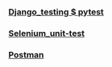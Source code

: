 ### [Django_testing $ pytest](https://github.com/allcars61/django_testing)<br/>
### [Selenium_unit-test](https://github.com/allcars61/pfr_test/tree/main/selenium_unit-test)<br/>
### [Postman](https://github.com/allcars61/pfr_test/tree/main/Postman)<br/>
